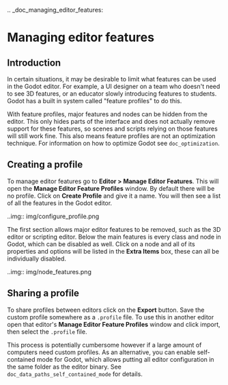 .. _doc_managing_editor_features:

Managing editor features
========================

Introduction
------------

In certain situations, it may be desirable to limit what features can be used
in the Godot editor. For example, a UI designer on a team who doesn't need to
see 3D features, or an educator slowly introducing features to students. Godot
has a built in system called "feature profiles" to do this.

With feature profiles, major features and nodes can be hidden from the editor.
This only hides parts of the interface and does not actually remove support for
these features, so scenes and scripts relying on those features will still work fine.
This also means feature profiles are not an optimization technique. For
information on how to optimize Godot see `doc_optimization`.

Creating a profile
------------------

To manage editor features go to **Editor > Manage Editor Features**. This
will open the **Manage Editor Feature Profiles** window. By default there
will be no profile. Click on **Create Profile** and give it a name. You will
then see a list of all the features in the Godot editor.

..img:: img/configure_profile.png

The first section allows major editor features to be removed, such as the 3D
editor or scripting editor. Below the main features is every class and node in
Godot, which can be disabled as well. Click on a node and all of its properties
and options will be listed in the **Extra Items** box, these can all be
individually disabled.

..img:: img/node_features.png

Sharing a profile
-----------------

To share profiles between editors click on the **Export** button. Save the custom
profile somewhere as a `.profile` file. To use this in another editor open that
editor's **Manage Editor Feature Profiles** window and click import, then select the
`.profile` file.

This process is potentially cumbersome however if a large amount of computers need
custom profiles. As an alternative, you can enable self-contained mode for Godot,
which allows putting all editor configuration in the same folder as the editor binary.
See `doc_data_paths_self_contained_mode` for details.

